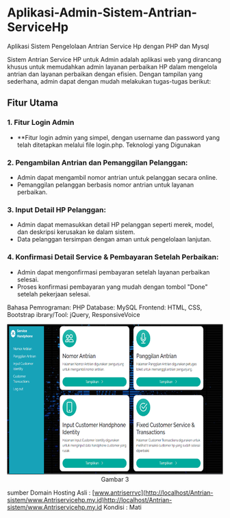 # Aplikasi-Admin-Sistem-Antrian-ServiceHp
Aplikasi Sistem Pengelolaan Antrian Service Hp dengan PHP dan Mysql

Sistem Antrian Service HP untuk Admin adalah aplikasi web yang dirancang khusus untuk memudahkan admin layanan perbaikan HP dalam mengelola antrian dan layanan perbaikan dengan efisien. Dengan tampilan yang sederhana, admin dapat dengan mudah melakukan tugas-tugas berikut:

## Fitur Utama

### 1. Fitur Login Admin
- **Fitur login admin yang simpel, dengan username dan password yang telah ditetapkan melalui file login.php.
Teknologi yang Digunakan

### 2. Pengambilan Antrian dan Pemanggilan Pelanggan:

- Admin dapat mengambil nomor antrian untuk pelanggan secara online.
- Pemanggilan pelanggan berbasis nomor antrian untuk layanan perbaikan.
  
### 3. Input Detail HP Pelanggan:

- Admin dapat memasukkan detail HP pelanggan seperti merek, model, dan deskripsi kerusakan ke dalam sistem.
- Data pelanggan tersimpan dengan aman untuk pengelolaan lanjutan.
  
### 4. Konfirmasi Detail Service & Pembayaran Setelah Perbaikan:

- Admin dapat mengonfirmasi pembayaran setelah layanan perbaikan selesai.
- Proses konfirmasi pembayaran yang mudah dengan tombol "Done" setelah pekerjaan selesai.

 Bahasa Pemrograman: PHP
 Database: MySQL
 Frontend: HTML, CSS, Bootstrap
 ibrary/Tool: jQuery, ResponsiveVoice

 <p align="center">
  <img width="700" height="350" src="Antrianservice.PNG"><br>
  Gambar 3
</p>

sumber Domain Hosting Asli : [www.antriserrvc](http://localhost/Antrian-sistem/www.Antriservicehp.my.id)http://localhost/Antrian-sistem/www.Antriservicehp.my.id
Kondisi : Mati
